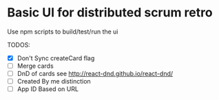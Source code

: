 # Basic UI for distributed scrum retro

Use npm scripts to build/test/run the ui

TODOS:
- [x] Don't Sync createCard flag
- [ ] Merge cards
- [ ] DnD of cards see http://react-dnd.github.io/react-dnd/
- [ ] Created By me distinction
- [ ] App ID Based on URL